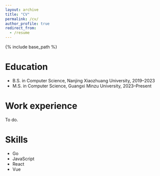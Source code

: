 ```yaml
---
layout: archive
title: "CV"
permalink: /cv/
author_profile: true
redirect_from:
  - /resume
---
```


{% include base_path %}

Education
======
- B.S. in Computer Science, Nanjing Xiaozhuang University, 2019–2023
- M.S. in Computer Science, Guangxi Minzu University, 2023–Present

Work experience
======
To do.
  
Skills
======
* Go
* JavaScript
* React
* Vue
